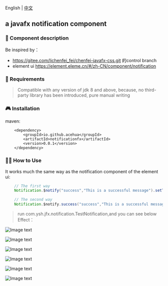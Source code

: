 English | [中文](./README-CN.md)

## a javafx notification component

### 🔎 Component description
Be inspired by：
- https://gitee.com/lichenfei_fei/chenfei-javafx-css.git 的control branch
- element ui https://element.eleme.cn/#/zh-CN/component/notification

### 🔎 Requirements
> Compatible with any version of jdk 8 and above, because, no third-party library has been introduced, pure manual writing
> 

### 🎮 Installation

maven:
```
    <dependency>
        <groupId>io.github.acehua</groupId>
        <artifactId>notificationfx</artifactId>
        <version>0.0.1</version>
    </dependency>
```

### 👨‍🎤 How to Use
It works much the same way as the notification component of the element ui:

```java
    // The first way
    Notification.$notify("success","This is a successful message").setType(NotificationLevel.SUCCESS).show();

    // The second way
    Notification.$notify.success("success","This is a successful message").show();

```
> run com.ysh.jfx.notification.TestNotification,and you can see below 
> Effect：


![Image text](https://gitee.com/vip_huage/notificationfx/raw/master/snapshots/1.jpg)

![Image text](https://gitee.com/vip_huage/notificationfx/raw/master/snapshots/2.jpg)

![Image text](https://gitee.com/vip_huage/notificationfx/raw/master/snapshots/3.jpg)

![Image text](https://gitee.com/vip_huage/notificationfx/raw/master/snapshots/4.jpg)

![Image text](https://gitee.com/vip_huage/notificationfx/raw/master/snapshots/5.jpg)

![Image text](https://gitee.com/vip_huage/notificationfx/raw/master/snapshots/6.jpg)
